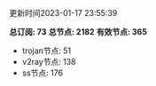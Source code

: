 更新时间2023-01-17 23:55:39

**总订阅: 73**
**总节点: 2182**
**有效节点: 365**
- trojan节点: 51
- v2ray节点: 138
- ss节点: 176
